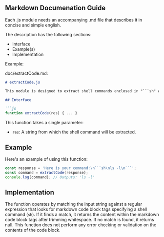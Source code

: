 ## Markdown Documenation Guide

Each .js module needs an accompanying .md file that describes it in concise and simple english.

The description has the following sections:

- Interface
- Example(s)
- Implementation

Example:

doc/extractCode.md:
```md
# extractCode.js

This module is designed to extract shell commands enclosed in "```sh" and "```" markdown code block tags from a response string. 

## Interface

```js
function extractCode(res) { ... }
```

This function takes a single parameter:

- `res`: A string from which the shell command will be extracted.

## Example

Here's an example of using this function:

```js
const response = 'Here is your command:\n```sh\nls -l\n```';
const command = extractCode(response);
console.log(command); // Outputs: 'ls -l'
```

## Implementation

The function operates by matching the input string against a regular expression that looks for markdown code block tags specifying a shell command (`sh`). If it finds a match, it returns the content within the markdown code block tags after trimming whitespace. If no match is found, it returns null. This function does not perform any error checking or validation on the contents of the code block.

```